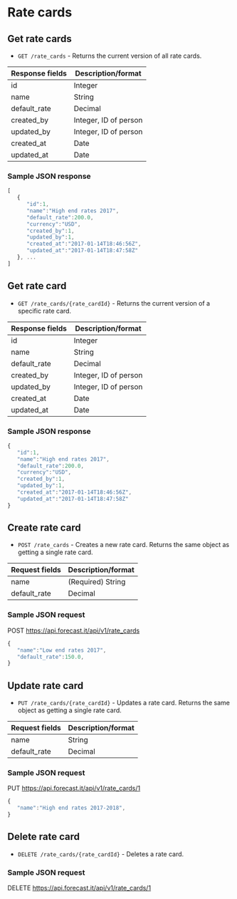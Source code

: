 # Rate cards

## Get rate cards

- `GET /rate_cards` - Returns the current version of all rate cards.

| Response fields | Description/format    |
| --------------- | --------------------- |
| id              | Integer               |
| name            | String                |
| default_rate    | Decimal               |
| created_by      | Integer, ID of person |
| updated_by      | Integer, ID of person |
| created_at      | Date                  |
| updated_at      | Date                  |

### Sample JSON response

```javascript
[
   {
      "id":1,
      "name":"High end rates 2017",
      "default_rate":200.0,
      "currency":"USD",
      "created_by":1,
      "updated_by":1,
      "created_at":"2017-01-14T18:46:56Z",
      "updated_at":"2017-01-14T18:47:58Z"
   }, ...
]
```

## Get rate card

- `GET /rate_cards/{rate_cardId}` - Returns the current version of a specific rate card.

| Response fields | Description/format    |
| --------------- | --------------------- |
| id              | Integer               |
| name            | String                |
| default_rate    | Decimal               |
| created_by      | Integer, ID of person |
| updated_by      | Integer, ID of person |
| created_at      | Date                  |
| updated_at      | Date                  |

### Sample JSON response

```javascript
{
   "id":1,
   "name":"High end rates 2017",
   "default_rate":200.0,
   "currency":"USD",
   "created_by":1,
   "updated_by":1,
   "created_at":"2017-01-14T18:46:56Z",
   "updated_at":"2017-01-14T18:47:58Z"
}
```

## Create rate card

- `POST /rate_cards` - Creates a new rate card. Returns the same object as getting a single rate card.

| Request fields | Description/format |
| -------------- | ------------------ |
| name           | (Required) String  |
| default_rate   | Decimal            |

### Sample JSON request

POST https://api.forecast.it/api/v1/rate_cards

```javascript
{
   "name":"Low end rates 2017",
   "default_rate":150.0,
}
```

## Update rate card

- `PUT /rate_cards/{rate_cardId}` - Updates a rate card. Returns the same object as getting a single rate card.

| Request fields | Description/format |
| -------------- | ------------------ |
| name           | String             |
| default_rate   | Decimal            |

### Sample JSON request

PUT https://api.forecast.it/api/v1/rate_cards/1

```javascript
{
   "name":"High end rates 2017-2018",
}
```

## Delete rate card

- `DELETE /rate_cards/{rate_cardId}` - Deletes a rate card.

### Sample JSON request

DELETE https://api.forecast.it/api/v1/rate_cards/1
